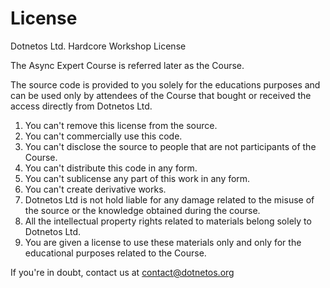 # License

Dotnetos Ltd. Hardcore Workshop License

The Async Expert Course is referred later as the Course.

The source code is provided to you solely for the educations purposes and can be used only by attendees of the Course that bought or received the access directly from Dotnetos Ltd.

1. You can't remove this license from the source.
1. You can't commercially use this code.
1. You can't disclose the source to people that are not participants of the Course.
1. You can't distribute this code in any form.
1. You can't sublicense any part of this work in any form.
1. You can't create derivative works.
1. Dotnetos Ltd is not hold liable for any damage related to the misuse of the source or the knowledge obtained during the course.
1. All the intellectual property rights related to materials belong solely to Dotnetos Ltd.
1. You are given a license to use these materials only and only for the educational purposes related to the Course.

If you're in doubt, contact us at contact@dotnetos.org